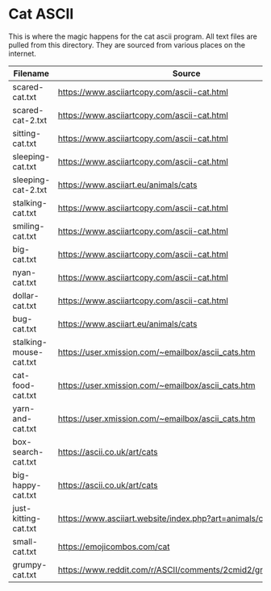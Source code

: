 # Cat ASCII

This is where the magic happens for the cat ascii program. All text files are pulled from this directory.
They are sourced from various places on the internet.

| Filename | Source |
| -------- | ------ |
| scared-cat.txt | https://www.asciiartcopy.com/ascii-cat.html |
| scared-cat-2.txt | https://www.asciiartcopy.com/ascii-cat.html |
| sitting-cat.txt | https://www.asciiartcopy.com/ascii-cat.html |
| sleeping-cat.txt | https://www.asciiartcopy.com/ascii-cat.html |
| sleeping-cat-2.txt | https://www.asciiart.eu/animals/cats |
| stalking-cat.txt | https://www.asciiartcopy.com/ascii-cat.html |
| smiling-cat.txt | https://www.asciiartcopy.com/ascii-cat.html |
| big-cat.txt | https://www.asciiartcopy.com/ascii-cat.html |
| nyan-cat.txt | https://www.asciiartcopy.com/ascii-cat.html |
| dollar-cat.txt | https://www.asciiartcopy.com/ascii-cat.html |
| bug-cat.txt | https://www.asciiart.eu/animals/cats |
| stalking-mouse-cat.txt | https://user.xmission.com/~emailbox/ascii_cats.htm |
| cat-food-cat.txt | https://user.xmission.com/~emailbox/ascii_cats.htm |
| yarn-and-cat.txt | https://user.xmission.com/~emailbox/ascii_cats.htm |
| box-search-cat.txt | https://ascii.co.uk/art/cats |
| big-happy-cat.txt | https://ascii.co.uk/art/cats |
| just-kitting-cat.txt | https://www.asciiart.website/index.php?art=animals/cats|
| small-cat.txt | https://emojicombos.com/cat |
| grumpy-cat.txt | https://www.reddit.com/r/ASCII/comments/2cmid2/grumpy_cat_oc/ |
